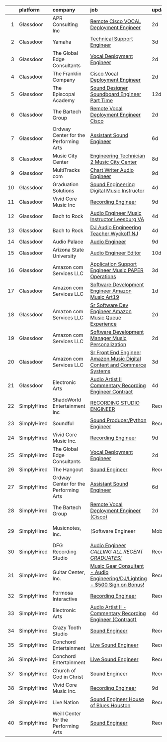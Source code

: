 

|    | platform    | company                               | job                                                                                                                                                                                                                                                                                                                                                                                                                                                                                                                                                                                                                                                                                                                                                                                                                                                                                                                               | update_time   | location           |
|---:|:------------|:--------------------------------------|:----------------------------------------------------------------------------------------------------------------------------------------------------------------------------------------------------------------------------------------------------------------------------------------------------------------------------------------------------------------------------------------------------------------------------------------------------------------------------------------------------------------------------------------------------------------------------------------------------------------------------------------------------------------------------------------------------------------------------------------------------------------------------------------------------------------------------------------------------------------------------------------------------------------------------------|:--------------|:-------------------|
|  1 | Glassdoor   | APR Consulting Inc                    | [Remote Cisco VOCAL Deployment Engineer](https://www.glassdoor.com/partner/jobListing.htm?pos=105&ao=1110586&s=58&guid=000001837374b9509b2f1aa08cd5f5c8&src=GD_JOB_AD&t=SR&vt=w&ea=1&cs=1_64a3fd74&cb=1664089373442&jobListingId=1008156485063&cpc=F41FEAB56D215062&jrtk=3-0-1gdpn9egeg2dr801-1gdpn9eh1jc8h800-2b1fe598089df277--6NYlbfkN0DKYEYS6AaSgPeXyWAkdM8_YPNZv0Ej8KjQCXpwSuT3KN5h05DBiQlmBf-mfh9BB2_ofRqWU7skeB5IBqq2DL5zYfEejiuNY52Ko5dvv2NmiAj45shTVIU_8zOFjnRKb_DM_Sf-M0N1tKWjrhCUTBFyfJ6RZFHoj7dpDYu8AK3jQwbHFnj1p9XMpQgUH_BAY4DKAoOTwXtMKRJD3JTJcXPCh5XECj091lLmBXX7_2I8iCJP-yy_dz9G4w0SbT2Q2UoCwOt2aEQnEO1mi-oNzqvM9mJFg66stuWFQK5500saMMA1XUUN8oYE_USIVEgaUQXcl8QX04i7dA5ZMO9vIF_gzY6rdizAw45DlFFvgZ2KHtAawnNcihsmVTxgywYcyuGjxnrgxUFrIT_LXXORbK7GC2ZsPtVx9-0MqTHxEI8sxdva3PBsCTlqYMjY8tj6Y8KjqXVcTtkKGa6oH-_onBF0GvsXqKfd3ZagQ6hwHhRj9uoDRRwQ0HWlXVVXmaS7Us_obvCAVzd1DS9lEE2_gefge4Mz5wivqYdXwZq8nXpZ6R3ObCqAaIIE) | 2d            | Houston, TX        |
|  2 | Glassdoor   | Yamaha                                | [Technical Support Engineer](https://www.glassdoor.com/partner/jobListing.htm?pos=114&ao=1136043&s=58&guid=000001837374b9509b2f1aa08cd5f5c8&src=GD_JOB_AD&t=SR&vt=w&cs=1_c22957d5&cb=1664089373443&jobListingId=1008154576004&jrtk=3-0-1gdpn9egeg2dr801-1gdpn9eh1jc8h800-3ba57b5c6a10b506-)                                                                                                                                                                                                                                                                                                                                                                                                                                                                                                                                                                                                                                       | 3d            | Buena Park, CA     |
|  3 | Glassdoor   | The Global Edge Consultants           | [Vocal Deployment Engineer](https://www.glassdoor.com/partner/jobListing.htm?pos=104&ao=1110586&s=58&guid=000001837374b9509b2f1aa08cd5f5c8&src=GD_JOB_AD&t=SR&vt=w&ea=1&cs=1_9e97326e&cb=1664089373442&jobListingId=1008156365697&cpc=C4A69CCDBB3B9599&jrtk=3-0-1gdpn9egeg2dr801-1gdpn9eh1jc8h800-01b2045d5208986d--6NYlbfkN0A4Pd9G7Psxse2LYHgJRkYguHzML5L6KVZLzJM3sNXICnMc3eh3dt3QEYOmT_Cvlg6YqseBKYKlkgFutzcInG_Q0rjFPxEbzXj7eJ1Iw42CbcDO0F-Ic57myTUfn_5Wr1OkFXXGLIoST1_tDKid4ZU9u_ZMqLTt71Na8s6LMKVmtGCeOawuYHDWa4hUwtz7ieMYgZVvChpaOysiIwd71z6wT0CM5825KodUZJ709F7M6AC24DNPSTvl2R7Jx42XJ6DwUAlnHs7LBO8gFFdaZ742Nd7BFqRA_L45LFN7TXdeylhhioL76Q_t2b9T2o3rUEiqXDPrh7ZvhC5kOiR8wcrEnQjQ15L8tYsQjxCzuycWO5IE6zue5B9tvAhRNTBOMynaPKJZFixhffcX6qP632orRBQcf2-FlqcY9BlNhw9XedCSVdRp84hdG743S0FkGVNUABXMKd0czmIfZunJakGqUODMzaV_kUseIKan5JxfhF6Tz1FmjIlD2KVJv0YZ26JBRiAlMFLsNTeMjnFlTLut)                                              | 2d            | Houston, TX        |
|  4 | Glassdoor   | The Franklin Company                  | [Cisco Vocal Deployment Engineer](https://www.glassdoor.com/partner/jobListing.htm?pos=103&ao=1110586&s=58&guid=000001837374b9509b2f1aa08cd5f5c8&src=GD_JOB_AD&t=SR&vt=w&ea=1&cs=1_81024a1f&cb=1664089373442&jobListingId=1008156745430&cpc=0C139D4CAD5A6DB2&jrtk=3-0-1gdpn9egeg2dr801-1gdpn9eh1jc8h800-ea3a121012c048d6--6NYlbfkN0DhNp-al8I2iAspRguymugSBB4KybdbECcGYG81g2BLuKcZiQYBcA3Fndwaw5jeEitPUEYvzKrpxyhsHOUBVGAXiueNHeMKUeKLNTExMtCEBvqUzQ_m5_xrAk4dbfJUcIDBVB16noez5beXV9FHq-jYH3kb-yhqP4e1-ExdzbFdesqUD2DyOiOQrbjctvcrFMKqDBx85-Dbw6xAaqecX2gdhUlgp8xNHxYarge75PvgVJdhPMKDJLI5vaIrTDiAM03qHGC_hmZYvVM0GToEqQPTnHIxjlOgFQMDtRYlxF2EYNOprgr1vYrhRqeTERcBvfJ9sp5eG4IOViRbyAr965yf2KEmV3jf5G6ikDgLw44xxRhsBo6UG-KRSVkDtye12kwSD0DqpzCwuoL_PK0CVnqI9zVs7JFqQNGayRRN1Z5hs1PYGigM-fzc3H3WApzgHjRV2_4IjAuX-4AIE49EgckvU67nPN1pTfGTsB7Y59AZnVgHmGaefPxCfRCXtVSEbktCjvubgE6dXQ%3D%3D)                                            | 2d            | Remote             |
|  5 | Glassdoor   | The Episcopal Academy                 | [Sound Designer  Soundboard Engineer  Part Time ](https://www.glassdoor.com/partner/jobListing.htm?pos=117&ao=1136043&s=58&guid=000001837374b9509b2f1aa08cd5f5c8&src=GD_JOB_AD&t=SR&vt=w&ea=1&cs=1_f0d94110&cb=1664089373443&jobListingId=1008134158666&jrtk=3-0-1gdpn9egeg2dr801-1gdpn9eh1jc8h800-42249c09ee087c0a-)                                                                                                                                                                                                                                                                                                                                                                                                                                                                                                                                                                                                             | 12d           | Newtown Square, PA |
|  6 | Glassdoor   | The Bartech Group                     | [Remote Vocal Deployment Engineer  Cisco ](https://www.glassdoor.com/partner/jobListing.htm?pos=102&ao=1110586&s=58&guid=000001837374b9509b2f1aa08cd5f5c8&src=GD_JOB_AD&t=SR&vt=w&ea=1&cs=1_ef8e6ddc&cb=1664089373442&jobListingId=1008156820135&cpc=6A22310A23505C64&jrtk=3-0-1gdpn9egeg2dr801-1gdpn9eh1jc8h800-1f8531641e378bfe--6NYlbfkN0C7-FDDT93s0qSKP7uYkdNgAgpSNvwlK8pJNTkcTbZQJnKDJjfvl1yFU2JPCK1oIIqIyhV9fkHpoGz8OVtwTt2NY7ZLQYksisShQVH0P4R8EJib1JrhNB5PFK5iCTt8tgyFHwsKhhXetKgTeg6CjU3tgl6L2gx2B2HsLblxl-TxgreRyqgigKfxEfGC5C70TbCDsnckUUkeA6WRqfiuVNMFFH3dFFga-XDdBOHjoToLGvuKqosYpFUSZcZNFdA7xX49Ab89ocUZ-WauIu609f4uoMTeHtAIuwS8341KU-6yb6_gMsrEk8T9uqjhGatHZvvZaIetRo72vFXsCA_CZcfnN-34Y9S8dkaU21H1dH1em3E2bzunkS67LOvPj2bq445QrMo0H5JSPtMihQcjVCQ8U_wsDV2s2fFn2rgZ3ehgtdv0TCf3NaZS09z5sU1mIfritDsJODvLPoF_eMfXNWt6Fu9n-CJCJ8phg5D9LAbu3xPMDDZTdmxsdIE9dpoe0sQ%3D)                                                 | 2d            | Branchburg, NJ     |
|  7 | Glassdoor   | Ordway Center for the Performing Arts | [Assistant Sound Engineer](https://www.glassdoor.com/partner/jobListing.htm?pos=106&ao=1136043&s=58&guid=000001837374b9509b2f1aa08cd5f5c8&src=GD_JOB_AD&t=SR&vt=w&ea=1&cs=1_72fc1ba3&cb=1664089373442&jobListingId=1008147271423&jrtk=3-0-1gdpn9egeg2dr801-1gdpn9eh1jc8h800-8cd05db7d9014b72-)                                                                                                                                                                                                                                                                                                                                                                                                                                                                                                                                                                                                                                    | 6d            | Saint Paul, MN     |
|  8 | Glassdoor   | Music City Center                     | [Engineering Technician 2   Music City Center](https://www.glassdoor.com/partner/jobListing.htm?pos=119&ao=1136043&s=58&guid=000001837374b9509b2f1aa08cd5f5c8&src=GD_JOB_AD&t=SR&vt=w&ea=1&cs=1_e0462f3c&cb=1664089373443&jobListingId=1008144780824&jrtk=3-0-1gdpn9egeg2dr801-1gdpn9eh1jc8h800-9b4715f52be0fb3d-)                                                                                                                                                                                                                                                                                                                                                                                                                                                                                                                                                                                                                | 8d            | Nashville, TN      |
|  9 | Glassdoor   | MultiTracks com                       | [Chart Writer   Audio Engineer](https://www.glassdoor.com/partner/jobListing.htm?pos=107&ao=1136043&s=58&guid=000001837374b9509b2f1aa08cd5f5c8&src=GD_JOB_AD&t=SR&vt=w&cs=1_3bdd5e97&cb=1664089373442&jobListingId=1008142207996&jrtk=3-0-1gdpn9egeg2dr801-1gdpn9eh1jc8h800-ccfc7e7d8acd7691-)                                                                                                                                                                                                                                                                                                                                                                                                                                                                                                                                                                                                                                    | 9d            | Cedar Park, TX     |
| 10 | Glassdoor   | Graduation Solutions                  | [Sound Engineering Digital Music Instructor](https://www.glassdoor.com/partner/jobListing.htm?pos=115&ao=1136043&s=58&guid=000001837374b9509b2f1aa08cd5f5c8&src=GD_JOB_AD&t=SR&vt=w&ea=1&cs=1_ac689c10&cb=1664089373443&jobListingId=1008151772475&jrtk=3-0-1gdpn9egeg2dr801-1gdpn9eh1jc8h800-886b04f211aafcf9-)                                                                                                                                                                                                                                                                                                                                                                                                                                                                                                                                                                                                                  | 4d            | Mesa, AZ           |
| 11 | Glassdoor   | Vivid Core Music Inc                  | [Recording Engineer](https://www.glassdoor.com/partner/jobListing.htm?pos=101&ao=1110586&s=58&guid=000001837374b9509b2f1aa08cd5f5c8&src=GD_JOB_AD&t=SR&vt=w&ea=1&cs=1_d79dd47a&cb=1664089373442&jobListingId=1008142257860&cpc=F4EED0218A761C36&jrtk=3-0-1gdpn9egeg2dr801-1gdpn9eh1jc8h800-cce2a0d466442279--6NYlbfkN0DkJZbh_dCMJjun8NuS612hyyS_QpFM9YUvOs9QU76VtdbRLYFsamJ9G3k34CI2sgGLV3oPYYU-Y0xwVqVhtUxz4H86wNxC5cAe5xdl0NHdR3Aa0VX1tFWNEb-YxEB428YuhitVHcTpQ3sJYfo0Cs1e67HevCcTmEH-7xGXCGebobpQ3QmFQGmB1gOdhT7XNFvv9GVkfxtmMe2bY91RWuuc6CLSeXzrLIL6pPI8tZYSibHfDTkFG27aQKl-fzaTzj8xZKhA8yGk2HS9wbS8XJAtcK1We8-JchIDsK5dNjLf3ZlpEoT8YwaRIP52LezQhhYmLOJIe_APlkfPINBljpamJTkbjmY8sJ0oCaFizNGvHIY1nLnHfGKiEFGFDDAzMZaGJGNznRnxZ9FtBLmbzoGc-HZWWszJwAI2orbkx3b1nenRnSxqQDHdUOQVNzRU2GUkMfiSI5QpNwjYWSYMW84fVZ5XKU7bPotzkj1-lgBUjxhQF-LmfppiiaQsVfrj_DI%3D)                                                                       | 9d            | Saint Louis, MO    |
| 12 | Glassdoor   | Bach to Rock                          | [Audio Engineer Music Instructor   Leesburg  VA](https://www.glassdoor.com/partner/jobListing.htm?pos=118&ao=1136043&s=58&guid=000001837374b9509b2f1aa08cd5f5c8&src=GD_JOB_AD&t=SR&vt=w&ea=1&cs=1_ef707a43&cb=1664089373443&jobListingId=1008152013073&jrtk=3-0-1gdpn9egeg2dr801-1gdpn9eh1jc8h800-8e82a1ddb6f8903e-)                                                                                                                                                                                                                                                                                                                                                                                                                                                                                                                                                                                                              | 4d            | Leesburg, VA       |
| 13 | Glassdoor   | Bach to Rock                          | [DJ   Audio Engineering Teacher  Wyckoff NJ](https://www.glassdoor.com/partner/jobListing.htm?pos=120&ao=1136043&s=58&guid=000001837374b9509b2f1aa08cd5f5c8&src=GD_JOB_AD&t=SR&vt=w&ea=1&cs=1_179ee701&cb=1664089373444&jobListingId=1008152013499&jrtk=3-0-1gdpn9egeg2dr801-1gdpn9eh1jc8h800-224c105a95700982-)                                                                                                                                                                                                                                                                                                                                                                                                                                                                                                                                                                                                                  | 4d            | Wyckoff, NJ        |
| 14 | Glassdoor   | Audio Palace                          | [Audio Engineer](https://www.glassdoor.com/partner/jobListing.htm?pos=113&ao=1136043&s=58&guid=000001837374b9509b2f1aa08cd5f5c8&src=GD_JOB_AD&t=SR&vt=w&ea=1&cs=1_fca82bd0&cb=1664089373443&jobListingId=1008142812191&jrtk=3-0-1gdpn9egeg2dr801-1gdpn9eh1jc8h800-1eaa16ddf4411fa3-)                                                                                                                                                                                                                                                                                                                                                                                                                                                                                                                                                                                                                                              | 9d            | Virginia Beach, VA |
| 15 | Glassdoor   | Arizona State University              | [Audio Engineer Editor](https://www.glassdoor.com/partner/jobListing.htm?pos=111&ao=1136043&s=58&guid=000001837374b9509b2f1aa08cd5f5c8&src=GD_JOB_AD&t=SR&vt=w&cs=1_48fdafb1&cb=1664089373443&jobListingId=1008140425327&jrtk=3-0-1gdpn9egeg2dr801-1gdpn9eh1jc8h800-89bab4b42d4210d4-)                                                                                                                                                                                                                                                                                                                                                                                                                                                                                                                                                                                                                                            | 10d           | Phoenix, AZ        |
| 16 | Glassdoor   | Amazon com Services LLC               | [Application Support Engineer  Music PAPER Operations](https://www.glassdoor.com/partner/jobListing.htm?pos=108&ao=1136043&s=58&guid=000001837374b9509b2f1aa08cd5f5c8&src=GD_JOB_AD&t=SR&vt=w&cs=1_bd24a24f&cb=1664089373442&jobListingId=1008152899544&jrtk=3-0-1gdpn9egeg2dr801-1gdpn9eh1jc8h800-da5674eb3ca5b053-)                                                                                                                                                                                                                                                                                                                                                                                                                                                                                                                                                                                                             | 3d            | Sunnyvale, CA      |
| 17 | Glassdoor   | Amazon com Services LLC               | [Software Development Engineer   Amazon Music  Art19](https://www.glassdoor.com/partner/jobListing.htm?pos=110&ao=1136043&s=58&guid=000001837374b9509b2f1aa08cd5f5c8&src=GD_JOB_AD&t=SR&vt=w&cs=1_bca38dd4&cb=1664089373443&jobListingId=1008158311459&jrtk=3-0-1gdpn9egeg2dr801-1gdpn9eh1jc8h800-c39e6a78d2cae353-)                                                                                                                                                                                                                                                                                                                                                                                                                                                                                                                                                                                                              | 1d            | San Francisco, CA  |
| 18 | Glassdoor   | Amazon com Services LLC               | [Sr  Software Dev Engineer  Amazon Music  Queue Experience ](https://www.glassdoor.com/partner/jobListing.htm?pos=112&ao=1136043&s=58&guid=000001837374b9509b2f1aa08cd5f5c8&src=GD_JOB_AD&t=SR&vt=w&cs=1_13c2cd9f&cb=1664089373443&jobListingId=1008156335100&jrtk=3-0-1gdpn9egeg2dr801-1gdpn9eh1jc8h800-26cbaca9c7488deb-)                                                                                                                                                                                                                                                                                                                                                                                                                                                                                                                                                                                                       | 2d            | Irvine, CA         |
| 19 | Glassdoor   | Amazon com Services LLC               | [Software Development Manager   Music Personalization](https://www.glassdoor.com/partner/jobListing.htm?pos=116&ao=1136043&s=58&guid=000001837374b9509b2f1aa08cd5f5c8&src=GD_JOB_AD&t=SR&vt=w&cs=1_514791d8&cb=1664089373443&jobListingId=1008156336957&jrtk=3-0-1gdpn9egeg2dr801-1gdpn9eh1jc8h800-e6f11afe7735bdbf-)                                                                                                                                                                                                                                                                                                                                                                                                                                                                                                                                                                                                             | 2d            | San Francisco, CA  |
| 20 | Glassdoor   | Amazon com Services LLC               | [Sr  Front End Engineer  Amazon Music   Digital Content and Commerce Systems](https://www.glassdoor.com/partner/jobListing.htm?pos=121&ao=1136043&s=58&guid=000001837374b9509b2f1aa08cd5f5c8&src=GD_JOB_AD&t=SR&vt=w&cs=1_ebdc0147&cb=1664089373444&jobListingId=1008154125045&jrtk=3-0-1gdpn9egeg2dr801-1gdpn9eh1jc8h800-89a5e2e83fda9f2b-)                                                                                                                                                                                                                                                                                                                                                                                                                                                                                                                                                                                      | 3d            | United States      |
| 21 | Glassdoor   | Electronic Arts                       | [Audio Artist II   Commentary Recording Engineer  Contract ](https://www.glassdoor.com/partner/jobListing.htm?pos=109&ao=1136043&s=58&guid=000001837374b9509b2f1aa08cd5f5c8&src=GD_JOB_AD&t=SR&vt=w&cs=1_6e5a720e&cb=1664089373443&jobListingId=1008151770801&jrtk=3-0-1gdpn9egeg2dr801-1gdpn9eh1jc8h800-015c7e198e835cb0-)                                                                                                                                                                                                                                                                                                                                                                                                                                                                                                                                                                                                       | 4d            | Orlando, FL        |
| 22 | SimplyHired | ShadoWorld Entertainment Inc          | [RECORDING STUDIO ENGINEER](https://www.simplyhired.com/job/LuUo1uNsflz97Kc2VUvstOqF-GlyVnesKKVECsAsCY7m3CzEC5ML1A?q=music+engineer)                                                                                                                                                                                                                                                                                                                                                                                                                                                                                                                                                                                                                                                                                                                                                                                              | Recently      | Los Angeles, CA    |
| 23 | SimplyHired | Soundful                              | [Sound Producer/Python Engineer](https://www.simplyhired.com/job/fKwTfqRWVzhZJJT6yoybTUB5_pL76wxlddnu6kqy2_naoU7JVaHVBQ?q=music+engineer)                                                                                                                                                                                                                                                                                                                                                                                                                                                                                                                                                                                                                                                                                                                                                                                         | Recently      | Remote             |
| 24 | SimplyHired | Vivid Core Music Inc.                 | [Recording Engineer](https://www.simplyhired.com/job/tBKAbYf-RGnH7uPsOnaBGPWj0-TCICe_evf7DjRKj_4B6Pe6As-y8A?q=music+engineer)                                                                                                                                                                                                                                                                                                                                                                                                                                                                                                                                                                                                                                                                                                                                                                                                     | 9d            | St. Louis, MO      |
| 25 | SimplyHired | The Global Edge Consultants           | [Vocal Deployment Engineer](https://www.simplyhired.com/job/MgMm5hcu0Wyvbj4EmkpfwPJl758zZcKImNJyA58AbW_w-G01GOJU_g?q=music+engineer)                                                                                                                                                                                                                                                                                                                                                                                                                                                                                                                                                                                                                                                                                                                                                                                              | 2d            | Houston, TX        |
| 26 | SimplyHired | The Hangout                           | [Sound Engineer](https://www.simplyhired.com/job/pPtma4KfpJL8yv0IV160PCctZ7zJieTNPnwDrISJ5-REzhgDQyRTVw?q=music+engineer)                                                                                                                                                                                                                                                                                                                                                                                                                                                                                                                                                                                                                                                                                                                                                                                                         | Recently      | Myrtle Beach, SC   |
| 27 | SimplyHired | Ordway Center for the Performing Arts | [Assistant Sound Engineer](https://www.simplyhired.com/job/oAz7NyyvUdDGHYOKQlYUSvDO7W8-T45vVAZqDpnNVFXBu-qlzfnlMQ?q=music+engineer)                                                                                                                                                                                                                                                                                                                                                                                                                                                                                                                                                                                                                                                                                                                                                                                               | 6d            | Saint Paul, MN     |
| 28 | SimplyHired | The Bartech Group                     | [Remote Vocal Deployment Engineer (Cisco)](https://www.simplyhired.com/job/8NbH0fz61MLEoJNUSXMtPkZEm-NUJbSPH8O_3Kv-muvBexxLhmEAEg?q=music+engineer)                                                                                                                                                                                                                                                                                                                                                                                                                                                                                                                                                                                                                                                                                                                                                                               | 2d            | Branchburg, NJ     |
| 29 | SimplyHired | Musicnotes, Inc.                      | [Software Engineer | Mobile Apps | Music Industry](https://www.simplyhired.com/job/k8E4fg8SWWqgvPsk4kBA2CqJDhhUZAmYysUfvRGHibz7cVQEY9wzyw?q=music+engineer)                                                                                                                                                                                                                                                                                                                                                                                                                                                                                                                                                                                                                                                                                                                                                                       | Recently      | Remote             |
| 30 | SimplyHired | DFG Recording Studio                  | [Audio Engineer *CALLING ALL RECENT GRADUATES!*](https://www.simplyhired.com/job/PiqGQxWLw6vUGDkTZbSgkQCJkK2Cpy_eGD64oksENeGPAesJ5YsuSA?q=music+engineer)                                                                                                                                                                                                                                                                                                                                                                                                                                                                                                                                                                                                                                                                                                                                                                         | Recently      | Orange, NJ         |
| 31 | SimplyHired | Guitar Center, Inc.                   | [Music Gear Consultant - Audio Engineering/DJ/Lighting - $500 Sign on Bonus!](https://www.simplyhired.com/job/A1q2-hoFBf33n2hzvrtqJdUCpA-f5UgA83I6sNug1CkHmCGdLFdqzA?q=music+engineer)                                                                                                                                                                                                                                                                                                                                                                                                                                                                                                                                                                                                                                                                                                                                            | Recently      | Nashville, TN      |
| 32 | SimplyHired | Formosa Interactive                   | [Recording Engineer](https://www.simplyhired.com/job/29sDM0Sr9JlQYH7solN3F74VDbJwVqpkxGxp49jc-twKzjzyunLXRQ?q=music+engineer)                                                                                                                                                                                                                                                                                                                                                                                                                                                                                                                                                                                                                                                                                                                                                                                                     | Recently      | Los Angeles, CA    |
| 33 | SimplyHired | Electronic Arts                       | [Audio Artist II - Commentary Recording Engineer (Contract)](https://www.simplyhired.com/job/IiscYUpGC_NL4DSY3dGDS6JkJcby0DRLjn3DCTwGXI75E5ShpVvKAw?q=music+engineer)                                                                                                                                                                                                                                                                                                                                                                                                                                                                                                                                                                                                                                                                                                                                                             | 4d            | Orlando, FL        |
| 34 | SimplyHired | Crazy Tooth Studio                    | [Sound Engineer](https://www.simplyhired.com/job/kb_TW84WGkBYp6MVGX9lUxLrs43w7gogryWwVWg0cJ2HBhOE-9NzJQ?q=music+engineer)                                                                                                                                                                                                                                                                                                                                                                                                                                                                                                                                                                                                                                                                                                                                                                                                         | Recently      | Reno, NV           |
| 35 | SimplyHired | Conchord Entertainment                | [Live Sound Engineer](https://www.simplyhired.com/job/UEA40oo_tuyiPqvpC2XRNDDUAd6VWYQaSSZopTq90hge9e7ynS5vdw?q=music+engineer)                                                                                                                                                                                                                                                                                                                                                                                                                                                                                                                                                                                                                                                                                                                                                                                                    | Recently      | Boston, MA         |
| 36 | SimplyHired | Conchord Entertainment                | [Live Sound Engineer](https://www.simplyhired.com/job/UEA40oo_tuyiPqvpC2XRNDDUAd6VWYQaSSZopTq90hge9e7ynS5vdw?q=music+engineer)                                                                                                                                                                                                                                                                                                                                                                                                                                                                                                                                                                                                                                                                                                                                                                                                    | Recently      | Boston, MA         |
| 37 | SimplyHired | Church of God in Christ               | [Sound Engineer](https://www.simplyhired.com/job/SxqeH3vtAzx6bLsEV5-UcamWgOYCKHlkHRGty2wAtYcSoBs1UYL9_g?q=music+engineer)                                                                                                                                                                                                                                                                                                                                                                                                                                                                                                                                                                                                                                                                                                                                                                                                         | Recently      | Detroit, MI        |
| 38 | SimplyHired | Vivid Core Music Inc.                 | [Recording Engineer](https://www.simplyhired.com/job/tBKAbYf-RGnH7uPsOnaBGPWj0-TCICe_evf7DjRKj_4B6Pe6As-y8A?q=music+engineer)                                                                                                                                                                                                                                                                                                                                                                                                                                                                                                                                                                                                                                                                                                                                                                                                     | 9d            | St. Louis, MO      |
| 39 | SimplyHired | Live Nation                           | [Sound Engineer House of Blues Houston](https://www.simplyhired.com/job/3bP4EqfqcSZwTHjgXq4y6eZ4GM2m8LyUfaPtckFtRDgrqJIDpSMMgg?q=music+engineer)                                                                                                                                                                                                                                                                                                                                                                                                                                                                                                                                                                                                                                                                                                                                                                                  | Recently      | Houston, TX        |
| 40 | SimplyHired | Weill Center for the Performing Arts  | [Sound Engineer](https://www.simplyhired.com/job/ALqiQ466UL9ATzM8C5SyNTShJGTz8qexuvg_a93UOhRx-CD-0dbSQw?q=music+engineer)                                                                                                                                                                                                                                                                                                                                                                                                                                                                                                                                                                                                                                                                                                                                                                                                         | Recently      | Sheboygan, WI      |